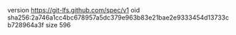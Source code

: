 version https://git-lfs.github.com/spec/v1
oid sha256:2a746a1cc4bc678957a5dc379e963b83e21bae2e9333454d13733cb728964a3f
size 596
